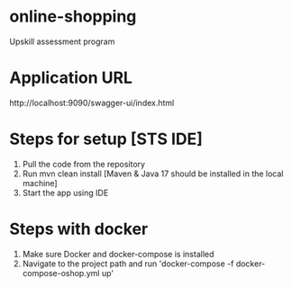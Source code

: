 # online-shopping
Upskill assessment program

# Application URL
http://localhost:9090/swagger-ui/index.html

# Steps for setup [STS IDE]
1. Pull the code from the repository
2. Run mvn clean install [Maven & Java 17 should be installed in the local machine]
3. Start the app using IDE

# Steps with docker
1. Make sure Docker and docker-compose is installed
3. Navigate to the project path and run 'docker-compose -f docker-compose-oshop.yml up'
